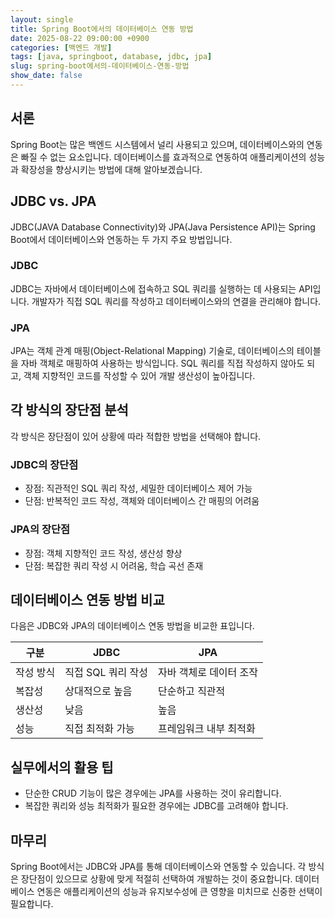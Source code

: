 ```yaml
---
layout: single
title: Spring Boot에서의 데이터베이스 연동 방법
date: 2025-08-22 09:00:00 +0900
categories: [백엔드 개발]
tags: [java, springboot, database, jdbc, jpa]
slug: spring-boot에서의-데이터베이스-연동-방법
show_date: false
---
```


## 서론
Spring Boot는 많은 백엔드 시스템에서 널리 사용되고 있으며, 데이터베이스와의 연동은 빠질 수 없는 요소입니다. 데이터베이스를 효과적으로 연동하여 애플리케이션의 성능과 확장성을 향상시키는 방법에 대해 알아보겠습니다.

## JDBC vs. JPA
JDBC(JAVA Database Connectivity)와 JPA(Java Persistence API)는 Spring Boot에서 데이터베이스와 연동하는 두 가지 주요 방법입니다. 

### JDBC
JDBC는 자바에서 데이터베이스에 접속하고 SQL 쿼리를 실행하는 데 사용되는 API입니다. 개발자가 직접 SQL 쿼리를 작성하고 데이터베이스와의 연결을 관리해야 합니다.

### JPA
JPA는 객체 관계 매핑(Object-Relational Mapping) 기술로, 데이터베이스의 테이블을 자바 객체로 매핑하여 사용하는 방식입니다. SQL 쿼리를 직접 작성하지 않아도 되고, 객체 지향적인 코드를 작성할 수 있어 개발 생산성이 높아집니다.

## 각 방식의 장단점 분석
각 방식은 장단점이 있어 상황에 따라 적합한 방법을 선택해야 합니다.

### JDBC의 장단점
- 장점: 직관적인 SQL 쿼리 작성, 세밀한 데이터베이스 제어 가능
- 단점: 반복적인 코드 작성, 객체와 데이터베이스 간 매핑의 어려움

### JPA의 장단점
- 장점: 객체 지향적인 코드 작성, 생산성 향상
- 단점: 복잡한 쿼리 작성 시 어려움, 학습 곡선 존재

## 데이터베이스 연동 방법 비교
다음은 JDBC와 JPA의 데이터베이스 연동 방법을 비교한 표입니다.

| 구분     | JDBC                                       | JPA                                      |
|----------|--------------------------------------------|------------------------------------------|
| 작성 방식 | 직접 SQL 쿼리 작성                         | 자바 객체로 데이터 조작                   |
| 복잡성    | 상대적으로 높음                             | 단순하고 직관적                          |
| 생산성    | 낮음                                       | 높음                                     |
| 성능     | 직접 최적화 가능                            | 프레임워크 내부 최적화                   |

## 실무에서의 활용 팁
- 단순한 CRUD 기능이 많은 경우에는 JPA를 사용하는 것이 유리합니다.
- 복잡한 쿼리와 성능 최적화가 필요한 경우에는 JDBC를 고려해야 합니다.

## 마무리
Spring Boot에서는 JDBC와 JPA를 통해 데이터베이스와 연동할 수 있습니다. 각 방식은 장단점이 있으므로 상황에 맞게 적절히 선택하여 개발하는 것이 중요합니다. 데이터베이스 연동은 애플리케이션의 성능과 유지보수성에 큰 영향을 미치므로 신중한 선택이 필요합니다.